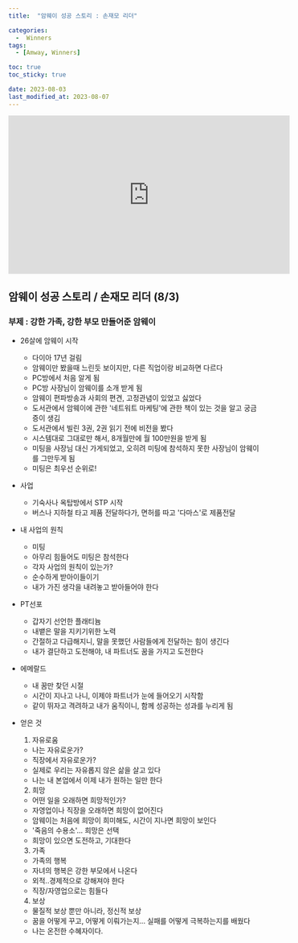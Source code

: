 ```yaml
---
title:  "암웨이 성공 스토리 : 손재모 리더" 

categories:
  -  Winners
tags:
  - [Amway, Winners]

toc: true
toc_sticky: true

date: 2023-08-03
last_modified_at: 2023-08-07
---
```



<iframe width="560" height="315" src="https://www.youtube.com/embed/Wzj3Z94ScFA" title="YouTube video player" frameborder="0" allow="accelerometer; autoplay; clipboard-write; encrypted-media; gyroscope; picture-in-picture; web-share" allowfullscreen></iframe>



## 암웨이 성공 스토리 / 손재모 리더 (8/3)
### 부제 : 강한 가족, 강한 부모 만들어준 암웨이

+ 26살에 암웨이 시작
  - 다이아 17년 걸림
  - 암웨이만 봤을때 느린듯 보이지만, 다른 직업이랑 비교하면 다르다
  - PC방에서 처음 알게 됨
  - PC방 사장님이 암웨이를 소개 받게 됨
  - 암웨이 편파방송과 사회의 편견, 고정관념이 있었고 싫었다
  - 도서관에서 암웨이에 관한 '네트워트 마케팅'에 관한 책이 있는 것을 알고 궁금증이 생김
  - 도서관에서 빌린 3권, 2권 읽기 전에 비전을 봤다
  - 시스템대로 그대로만 해서, 8개월만에 월 100만원을 받게 됨
  - 미팅을 사장님 대신 가게되었고, 오히려 미팅에 참석하지 못한 사장님이 암웨이를 그만두게 됨
  - 미팅은 최우선 순위로!

+ 사업
  - 기숙사나 옥탑방에서 STP 시작
  - 버스나 지하철 타고 제품 전달하다가, 면허를 따고 '다마스'로 제품전달

+ 내 사업의 원칙
  - 미팅
  - 아무리 힘들어도 미팅은 참석한다
  - 각자 사업의 원칙이 있는가?
  - 순수하게 받아이들이기
  - 내가 가진 생각을 내려놓고 받아들어야 한다

+ PT선포
  - 갑자기 선언한 플래티늄
  - 내뱉은 말을 지키기위한 노력
  - 간절하고 다급해지니, 말을 못했던 사람들에게 전달하는 힘이 생긴다
  - 내가 결단하고 도전해야, 내 파트너도 꿈을 가지고 도전한다

+ 에메랄드
  - 내 꿈만 찾던 시절
  - 시간이 지나고 나니, 이제야 파트너가 눈에 들어오기 시작함
  - 같이 뛰자고 격려하고 내가 움직이니, 함께 성공하는 성과를 누리게 됨

+ 얻은 것
  1. 자유로움
    - 나는 자유로운가?
    - 직장에서 자유로운가?
    - 실제로 우리는 자유롭지 않은 삶을 살고 있다
    - 나는 내 본업에서 이제 내가 원하는 일만 한다
  2. 희망
    - 어떤 일을 오래하면 희망적인가?
    - 자영업이나 직장을 오래하면 희망이 없어진다
    - 암웨이는 처음에 희망이 희미해도, 시간이 지나면 희망이 보인다
    - '죽음의 수용소'... 희망은 선택
    - 희망이 있으면 도전하고, 기대한다
  3. 가족
    - 가족의 행복
    - 자녀의 행복은 강한 부모에서 나온다
    - 외적..경제적으로 강해져야 한다
    - 직장/자영업으로는 힘들다
  4. 보상
    - 물질적 보상 뿐만 아니라, 정신적 보상
    - 꿈을 어떻게 꾸고, 어떻게 이뤄가는지... 실패를 어떻게 극복하는지를 배웠다
  + 나는 온전한 수혜자이다.
